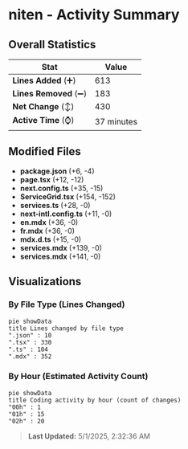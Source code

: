 # niten - Activity Summary 

## Overall Statistics

| Stat                   | Value                                                             |
| ---------------------- | ----------------------------------------------------------------- |
| **Lines Added** (➕)   | 613                                          |
| **Lines Removed** (➖) | 183                                        |
| **Net Change** (↕)    | 430                |
| **Active Time** (⌚)   | 37 minutes |


## Modified Files
- **package.json** (+6, -4)
- **page.tsx** (+12, -12)
- **next.config.ts** (+35, -15)
- **ServiceGrid.tsx** (+154, -152)
- **services.ts** (+28, -0)
- **next-intl.config.ts** (+11, -0)
- **en.mdx** (+36, -0)
- **fr.mdx** (+36, -0)
- **mdx.d.ts** (+15, -0)
- **services.mdx** (+139, -0)
- **services.mdx** (+141, -0)

## Visualizations

### By File Type (Lines Changed)

```mermaid
pie showData
title Lines changed by file type
".json" : 10
".tsx" : 330
".ts" : 104
".mdx" : 352
```

### By Hour (Estimated Activity Count)

```mermaid
pie showData
title Coding activity by hour (count of changes)
"00h" : 1
"01h" : 15
"02h" : 20
```


> **Last Updated:** 5/1/2025, 2:32:36 AM